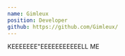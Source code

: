 ```yaml
---
name: Gimleux
position: Developer
github: https://github.com/Gimleux/
---
```

KEEEEEEE"EEEEEEEEEEELL ME